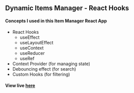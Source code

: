 ## Dynamic Items Manager - React Hooks

#### Concepts I used in this Item Manager React App

- React Hooks 
    - useEffect
    - useLayoutEffect
    - useContext
    - useReducer
    - useRef
- Context Provider (for managing state)
- Debouncing effect (for search)
- Custom Hooks (for filtering)

#### View live [here](https://bharath-designer.github.io/react-training/03.%20hooks/dist/index.html)